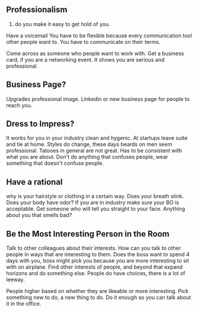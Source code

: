## Professionalism
1) do you make it easy to get hold of you.

Have a voicemail
You have to be flexible because every communication tool other people want to. You have to communicate on their terms.

Come across as someone who people want to work with. Get a business card, if you are a networking event. It shows you are serious and professional.

## Business Page?
Upgrades professional image. Linkedin or new business page for people to reach you.

## Dress to Impress?
It works for you in your industry clean and hygenic. At startups leave suite and tie at home. Styles do change, these days beards on men seem professional. Tatooes in general are not great. Has to be consistent with what you are about. Don't do anything that confuses people, wear something that doesn't confuse people.

## Have a rational
why is your hairstyle or clothing in a certain way. Does your breath stink.
Does your body have odor? If you are in industry make sure your BO is acceptable. Get someone who will tell you straight to your face. Anything about you that smells bad?

## Be the Most Interesting Person in the Room

Talk to other colleagues about their interests. How can you talk to other people in ways that are interesting to them. Does the boss want to spend 4 days with you, boss might pick you because you are more interesting to sit with on airplane. Find other interests of people, and beyond that expand horizons and do something else. People do have choices, there is a lot of leeway.

People higher based on whether they are likeable or more interesting. Pick something new to do, a new thing to do. Do it enough so you can talk about it in the office.





